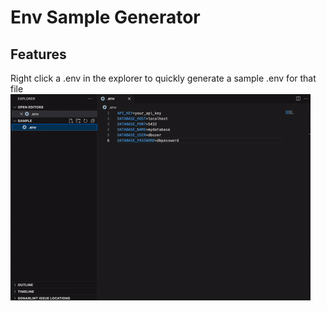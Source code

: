# Env Sample Generator

## Features

Right click a .env in the explorer to quickly generate a sample .env for that file
<br>
<img src="./demo.gif"/>